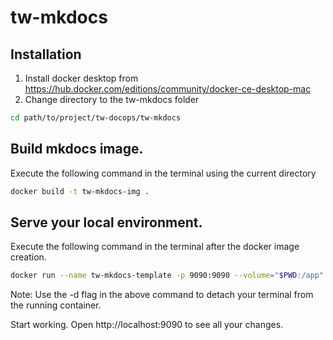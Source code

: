 # tw-mkdocs

## Installation
1. Install docker desktop from https://hub.docker.com/editions/community/docker-ce-desktop-mac
2. Change directory to the tw-mkdocs folder
```bash
cd path/to/project/tw-docops/tw-mkdocs
```
## Build mkdocs image.
Execute the following command in the terminal using the current directory
```bash
docker build -t tw-mkdocs-img .
```

## Serve your local environment.
Execute the following command in the terminal after the docker image creation.
```bash
docker run --name tw-mkdocs-template -p 9090:9090 --volume="$PWD:/app" tw-mkdocs-img:latest
```
Note: Use the -d flag in the above command to detach your terminal from the running container.

Start working. Open http://localhost:9090 to see all your changes.
